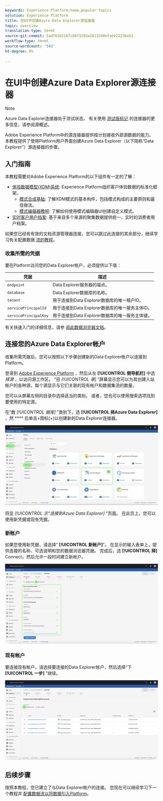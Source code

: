 ```yaml
---
keywords: Experience Platform;home;popular topics
solution: Experience Platform
title: 在UI中创建Azure Data Explorer源连接器
topic: overview
translation-type: tm+mt
source-git-commit: 5ad763d2167c68f3293a2813248efaee22230a52
workflow-type: tm+mt
source-wordcount: '543'
ht-degree: 0%

---
```



# 在UI中创建Azure Data Explorer源连接器

> [!NOTE]
> Azure Data Explorer连接器处于测试状态。 有关使用 [测试版标记](../../../../home.md#terms-and-conditions) 的连接器的更多信息，请参阅源概述。

Adobe Experience Platform中的源连接器提供按计划接收外部源数据的能力。 本教程提供了使用Platform用户界面创建Azure Data Explorer（以下简称“Data Explorer”）源连接器的步骤。

## 入门指南

本教程需要对Adobe Experience Platform的以下组件有一定的了解：

* [体验数据模型(XDM)系统](../../../../../xdm/home.md): Experience Platform组织客户体验数据的标准化框架。
   * [模式合成基础](../../../../../xdm/schema/composition.md): 了解XDM模式的基本构件，包括模式构成的主要原则和最佳做法。
   * [模式编辑器教程](../../../../../xdm/tutorials/create-schema-ui.md): 了解如何使用模式编辑器UI创建自定义模式。
* [实时客户用户档案](../../../../../profile/home.md): 基于来自多个来源的聚集数据提供统一、实时的消费者用户档案。

如果您已经有有效的文档资源管理器连接，您可以跳过此连接的其余部分，继续学习有关配置数据 [流的教程](../../dataflow/databases.md)。

### 收集所需的凭据

要在Platform访问您的Data Explorer帐户，必须提供以下值：

| 凭据 | 描述 |
| ---------- | ----------- |
| `endpoint` | Data Explorer服务器的端点。 |
| `database` | Data Explorer数据库的名称。 |
| `tenant` | 用于连接到Data Explorer数据库的唯一租户ID。 |
| `servicePrincipalId` | 用于连接到Data Explorer数据库的唯一服务主体ID。 |
| `servicePrincipalKey` | 用于连接到Data Explorer数据库的唯一服务主体键。 |

有关快速入门的详细信息，请参 [阅此数据浏览器文档](https://docs.microsoft.com/en-us/azure/data-explorer/kusto/management/access-control/how-to-authenticate-with-aad)。

## 连接您的Azure Data Explorer帐户

收集所需凭据后，您可以按照以下步骤创建新的Data Explorer帐户以连接到Platform。

登录到 [Adobe Experience Platform](https://platform.adobe.com) ，然后从左 **[!UICONTROL 侧导航栏]** 中选 *择源* ，以访问源工作区。 “目 *[!UICONTROL 录]* ”屏幕显示您可以为其创建入站帐户的各种源，每个源显示与它们关联的现有帐户和数据集流的数量。

您可以从屏幕左侧的目录中选择适当的类别。 或者，您也可以使用搜索选项找到要使用的特定源。

在“数 *[!UICONTROL 据库]* ”类别下，选 **[!UICONTROL 择Azure Data Explorer]** ，然 **** 后单击+图标(+)以创建新的Data Explorer连接器。

![目录](../../../../images/tutorials/create/data-explorer/catalog.png)

将显 *[!UICONTROL 示“连接到Azure Data Explorer]* ”页面。 在此页上，您可以使用新凭据或现有凭据。

### 新帐户

如果您使用新凭据，请选择“ **[!UICONTROL 新帐户]**”。 在显示的输入表单上，提供连接的名称、可选说明和您的数据浏览器凭据。 完成后，选 **[!UICONTROL 择]** Connect，然后允许一段时间建立新帐户。

![connect](../../../../images/tutorials/create/data-explorer/new.png)

### 现有帐户

要连接现有帐户，请选择要连接的Data Explorer帐户，然后选择“下 **[!UICONTROL 一步]** ”继续。

![现有](../../../../images/tutorials/create/data-explorer/existing.png)

## 后续步骤

按照本教程，您已建立了与Data Explorer帐户的连接。 您现在可以继续学习下一个教程并 [配置数据流以将数据引入Platform](../../dataflow/databases.md)。